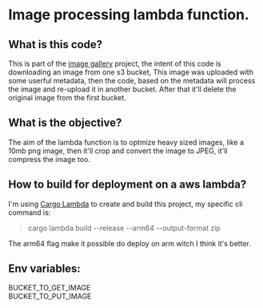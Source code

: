 # Image processing lambda function.

## What is this code?

This is part of the [image gallery](https://gallery.eduartepaiva.com) project, the intent of this code is downloading an image from one s3 bucket, This image was uploaded with some userful metadata, then the code, based on the metadata will process the image and re-upload it in another bucket. After that it'll delete the original image from the first bucket.

## What is the objective?
The aim of the lambda function is to optmize heavy sized images, like a 10mb png image, then it'll crop and convert the image to JPEG, it'll compress the image too.

## How to build for deployment on a aws lambda?
I'm using [Cargo Lambda](https://www.cargo-lambda.info/) to create and build this project, my specific cli command is:  
> cargo lambda build --release --arm64 --output-format zip

The arm64 flag make it possible do deploy on arm witch I think it's better.


## Env variables:

BUCKET_TO_GET_IMAGE  
BUCKET_TO_PUT_IMAGE
